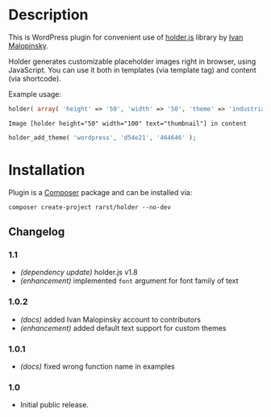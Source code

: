 # Description

This is WordPress plugin for convenient use of [holder.js](http://imsky.github.com/holder/) library by [Ivan Malopinsky](http://imsky.co/).

Holder generates customizable placeholder images right in browser, using JavaScript. You can use it both in templates (via template tag) and content (via shortcode).

Example usage:

```php
holder( array( 'height' => '50', 'width' => '50', 'theme' => 'industrial' ) );
```

```
Image [holder height="50" width="100" text="thumbnail"] in content
```

```php
holder_add_theme( 'wordpress', 'd54e21', '464646' );
```

# Installation

Plugin is a [Composer](https://getcomposer.org/) package and can be installed via:

```
composer create-project rarst/holder --no-dev
```

## Changelog

### 1.1

 - _(dependency update)_ holder.js v1.8
 - _(enhancement)_ implemented `font` argument for font family of text

### 1.0.2

 - _(docs)_ added Ivan Malopinsky account to contributors
 - _(enhancement)_ added default text support for custom themes

### 1.0.1

 - _(docs)_ fixed wrong function name in examples

### 1.0

 - Initial public release.